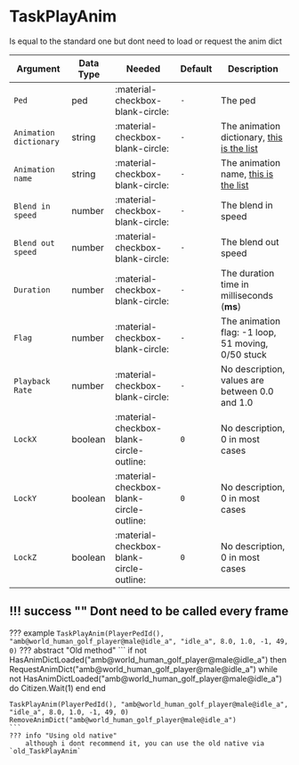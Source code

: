 # TaskPlayAnim
Is equal to the standard one but dont need to load or request the anim dict

| Argument              | Data Type                            | Needed                    | Default         | Description
| ----------------------| ------------------------------------ | ------------------------- |-----------------|-------------
| `Ped`                | ped | :material-checkbox-blank-circle: | `-` | The ped
| `Animation dictionary` | string | :material-checkbox-blank-circle: | `-` | The animation dictionary, [this is the list](https://alexguirre.github.io/animations-list/)
| `Animation name`       | string | :material-checkbox-blank-circle: | `-` | The animation name, [this is the list](https://alexguirre.github.io/animations-list/)
| `Blend in speed`       | number | :material-checkbox-blank-circle: | `-` | The blend in speed
| `Blend out speed`      | number | :material-checkbox-blank-circle: | `-` | The blend out speed
| `Duration`             | number | :material-checkbox-blank-circle: | `-` | The duration time in milliseconds (**ms**)
| `Flag`                 | number | :material-checkbox-blank-circle: | `-` | The animation flag: -1 loop, 51 moving, 0/50 stuck
| `Playback Rate`        | number | :material-checkbox-blank-circle: | `-` | No description, values are between 0.0 and 1.0  
| `LockX`                | boolean | :material-checkbox-blank-circle-outline: | `0` | No description, 0 in most cases
| `LockY`                | boolean | :material-checkbox-blank-circle-outline: | `0` | No description, 0 in most cases
| `LockZ`                | boolean | :material-checkbox-blank-circle-outline: | `0` | No description, 0 in most cases

!!! success ""
    Dont need to be called every frame
---
??? example
    ```
    TaskPlayAnim(PlayerPedId(), "amb@world_human_golf_player@male@idle_a", "idle_a", 8.0, 1.0, -1, 49, 0)
    ```
??? abstract "Old method"
    ```
    if not HasAnimDictLoaded("amb@world_human_golf_player@male@idle_a") then
        RequestAnimDict("amb@world_human_golf_player@male@idle_a")
        while not HasAnimDictLoaded("amb@world_human_golf_player@male@idle_a") do 
            Citizen.Wait(1) 
        end
    end

    TaskPlayAnim(PlayerPedId(), "amb@world_human_golf_player@male@idle_a", "idle_a", 8.0, 1.0, -1, 49, 0)
    RemoveAnimDict("amb@world_human_golf_player@male@idle_a")
    ```
    ??? info "Using old native"
        although i dont recommend it, you can use the old native via `old_TaskPlayAnim`